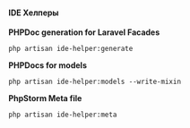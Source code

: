 #### IDE Хелперы
**PHPDoc generation for Laravel Facades**
```
php artisan ide-helper:generate
```

**PHPDocs for models**
```
php artisan ide-helper:models --write-mixin
```

**PhpStorm Meta file**
```
php artisan ide-helper:meta
```
